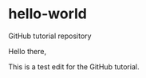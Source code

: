 # hello-world
GitHub tutorial repository

Hello there,

This is a test edit for the GitHub tutorial.
